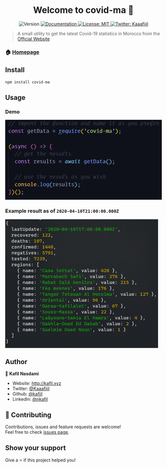 <h1 align="center">Welcome to covid-ma 👋  </h1>
<p align="center">
  <img alt="Version" src="https://img.shields.io/badge/version-0.2.6-blue.svg?cacheSeconds=2592000" />
  <a href="https://github.com/Kafiil/covid-ma/blob/master/README.md" target="_blank">
    <img alt="Documentation" src="https://img.shields.io/badge/documentation-yes-brightgreen.svg" />
  </a>
  <a href="#" target="_blank">
    <img alt="License: MIT" src="https://img.shields.io/badge/License-MIT-yellow.svg" />
  </a>
  <a href="https://twitter.com/Kaaafiiil" target="_blank">
    <img alt="Twitter: Kaaafiiil" src="https://img.shields.io/twitter/follow/Kaaafiiil.svg?style=social" />
  </a>
</p>

> A small utility to get the latest Covid-19 statistics in Morocco from the [Official Website](http://www.covidmaroc.ma/pages/Accueil.aspx)

### 🏠 [Homepage](https://github.com/Kafiil/covid-ma)

## Install

```sh
npm install covid-ma
```

## Usage

### Demo

<img alt="usage exemple" src="screenshots/demo.png">

### Example result as of `2020-04-10T21:00:00.000Z`

<img alt="usage exemple" src="screenshots/result.png">

## Author

👤 **Kafil Nasdami**

- Website: http://kafil.xyz
- Twitter: [@Kaaafiiil](https://twitter.com/Kaaafiiil)
- Github: [@kafiil](https://github.com/kafiil)
- LinkedIn: [@nkafil](https://linkedin.com/in/nkafil)

## 🤝 Contributing

Contributions, issues and feature requests are welcome!<br />Feel free to check [issues page](https://github.com/Kafiil/covid-ma/issues).

## Show your support

Give a ⭐️ if this project helped you!
